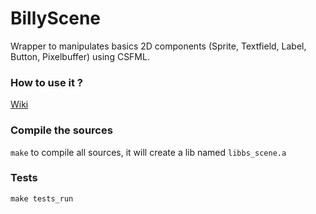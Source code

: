 # BillyScene

Wrapper to manipulates basics 2D components (Sprite, Textfield, Label, Button, Pixelbuffer) using CSFML.

### How to use it ?
<a href="https://github.com/JulienTD/BillyScene/wiki">Wiki</a>

### Compile the sources
`make` to compile all sources, it will create a lib named `libbs_scene.a`
 
### Tests
`make tests_run`
